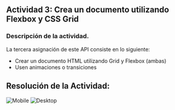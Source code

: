 ## Actividad 3: Crea un documento utilizando Flexbox y CSS Grid
### Descripción de la actividad.

La tercera asignación de este API consiste en lo siguiente:

- Crear un documento HTML utilizando Grid y Flexbox (ambas)
- Usen animaciones o transiciones

## Resolución de la Actividad:

![Mobile]("https://i.imgur.com/AmTyAOR.jpg")
![Desktop]("https://i.imgur.com/MUl2RFO.jpg")
